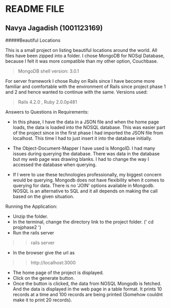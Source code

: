 README FILE
============

Navya Jagadish (1001123169)
---------------------------

#####Beautiful Locations

This is a small project on listing beautiful locations around the world. All files have been zipped into a folder. I chose MongoDB for NOSql Database, because I felt it was more compatible than my other option, Couchbase.
>MongoDB shell version: 3.0.1

For server framework I chose Ruby on Rails since I have become more familiar and comfortable with the environment of Rails since project phase 1 and 2 and hence wanted to continue with the same. Versions used: 
>Rails 4.2.0 , Ruby 2.0.0p481

Answers to Questions in Requirements:

* In this phase, I have the data in a JSON file and when the home page loads, the data is loaded into the NOSQL database. This was easier part of the project since in the first phase I had imported the JSON file from localhost. This time I had to just insert it into the database initially.

* The Object-Document-Mapper I have used is MongoID. I had many issues during querying the database. There was data in the database but my web page was drawing blanks. I had to change the way I accessed the database when querying. 

* If I were to use these technologies professionally, my biggest concern would be querying. Mongodb does not have flexibility when it comes to querying for data. There is no 'JOIN' options available in Mongodb. NOSQL is an alternative to SQL and it all depends on making the call based on the given situation. 


Running the Application: 

* Unzip the folder.
* In the terminal, change the directory link to the project folder. (' cd projphase2 ')
* Run the rails server 
>>rails server
* In the browser give the url as 
>>http://localhost:3000
* The home page of the project is displayed. 
* Click on the generate button.
* Once the button is clicked, the data from NOSQL Mongodb is fetched. And the data is displayed in the web page in a table format. It prints 10 records at a time and 100 records are being printed (Somehow couldnt make it to print 20 records).